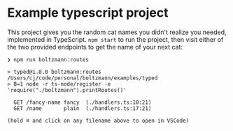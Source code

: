 # Example typescript project

This project gives you the random cat names you didn't realize you needed, implemented in TypeScript.
`npm start` to run the project, then visit either of the two provided endpoints to get the name of your
next cat:

```shell
❯ npm run boltzmann:routes

> typed@1.0.0 boltzmann:routes /Users/cj/code/personal/boltzmann/examples/typed
> B=1 node -r ts-node/register -e 'require("./boltzmann").printRoutes()'

  GET /fancy-name fancy  (./handlers.ts:10:21)
  GET /name       plain  (./handlers.ts:17:21)

(hold ⌘ and click on any filename above to open in VSCode)
```
